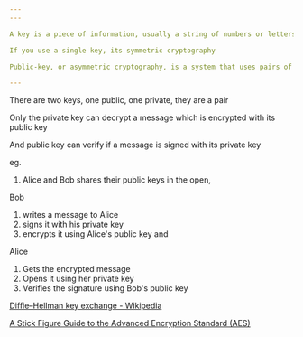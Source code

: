 ```yaml
---
---

A key is a piece of information, usually a string of numbers or letters

If you use a single key, its symmetric cryptography

Public-key, or asymmetric cryptography, is a system that uses pairs of keys based on mathematical one-way functions 

---
```


There are two keys, one public, one private, they are a pair 

Only the private key can decrypt a message which is encrypted with its public key 

And public key can verify if a message is signed with its private key 

eg.

1. Alice and Bob shares their public keys in the open, 

Bob 
1. writes a message to Alice
2. signs it with his private key
3. encrypts it using Alice's public key and 

Alice 
1. Gets the encrypted message
2. Opens it using her private key 
3. Verifies the signature using Bob's public key 


[Diffie–Hellman key exchange - Wikipedia](https://en.wikipedia.org/wiki/Diffie%E2%80%93Hellman_key_exchange)

[A Stick Figure Guide to the Advanced Encryption Standard (AES)](http://www.moserware.com/2009/09/stick-figure-guide-to-advanced.html)